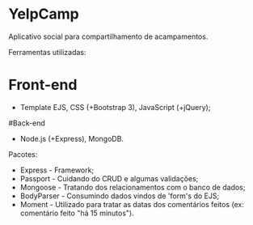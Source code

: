 # YelpCamp
Aplicativo social para compartilhamento de acampamentos.

Ferramentas utilizadas:
# Front-end
- Template EJS, CSS (+Bootstrap 3), JavaScript (+jQuery);

#Back-end
- Node.js (+Express), MongoDB.

Pacotes:
- Express - Framework;
- Passport - Cuidando do CRUD e algumas validações;
- Mongoose - Tratando dos relacionamentos com o banco de dados;
- BodyParser - Consumindo dados vindos de 'form's do EJS;
- Moment - Utilizado para tratar as datas dos comentários feitos (ex: comentário feito  "há 15 minutos").
